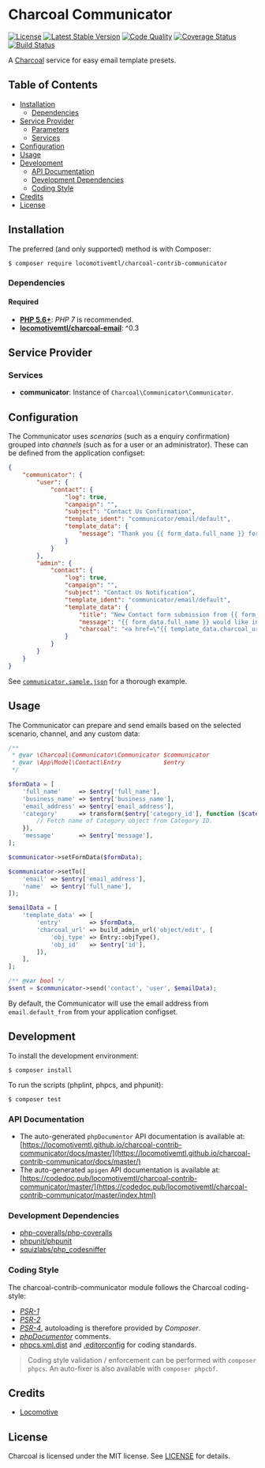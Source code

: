 Charcoal Communicator
=====================

[![License][badge-license]][charcoal-contrib-communicator]
[![Latest Stable Version][badge-version]][charcoal-contrib-communicator]
[![Code Quality][badge-scrutinizer]][dev-scrutinizer]
[![Coverage Status][badge-coveralls]][dev-coveralls]
[![Build Status][badge-travis]][dev-travis]

A [Charcoal][charcoal-app] service for easy email template presets.



## Table of Contents

-   [Installation](#installation)
    -   [Dependencies](#dependencies)
-   [Service Provider](#service-provider)
    -   [Parameters](#parameters)
    -   [Services](#services)
-   [Configuration](#configuration)
-   [Usage](#usage)
-   [Development](#development)
    -  [API Documentation](#api-documentation)
    -  [Development Dependencies](#development-dependencies)
    -  [Coding Style](#coding-style)
-   [Credits](#credits)
-   [License](#license)



## Installation

The preferred (and only supported) method is with Composer:

```shell
$ composer require locomotivemtl/charcoal-contrib-communicator
```



### Dependencies

#### Required

-   [**PHP 5.6+**](https://php.net): _PHP 7_ is recommended.
-   [**locomotivemtl/charcoal-email**](https://packagist.org/packages/locomotivemtl/charcoal-email): ^0.3



## Service Provider

### Services

- **communicator**: Instance of `Charcoal\Communicator\Communicator`.



## Configuration

The Communicator uses _scenarios_ (such as a enquiry confirmation) grouped into
_channels_ (such as for a user or an administrator). These can be defined from
the application configset:

```json
{
    "communicator": {
        "user": {
            "contact": {
                "log": true,
                "campaign": "",
                "subject": "Contact Us Confirmation",
                "template_ident": "communicator/email/default",
                "template_data": {
                    "message": "Thank you {{ form_data.full_name }} for your interest in our company! We received your request for information and will contact you as soon as we can."
                }
            }
        },
        "admin": {
            "contact": {
                "log": true,
                "campaign": "",
                "subject": "Contact Us Notification",
                "template_ident": "communicator/email/default",
                "template_data": {
                    "title": "New Contact form submission from {{ form_data.full_name }}",
                    "message": "{{ form_data.full_name }} would like information concerning {{ form_data.category }}.",
                    "charcoal": "<a href=\"{{ template_data.charcoal_url }}\"><b>See the entry on Charcoal<b></a>"
                }
            }
        }
    }
}
```

See [`communicator.sample.json`](blob/master/config/communicator.sample.json)
for a thorough example.



## Usage

The Communicator can prepare and send emails based on the selected scenario,
channel, and any custom data:

```php
/**
 * @var \Charcoal\Communicator\Communicator $communicator
 * @var \App\Model\Contact\Entry            $entry
 */

$formData = [
    'full_name'     => $entry['full_name'],
    'business_name' => $entry['business_name'],
    'email_address' => $entry['email_address'],
    'category'      => transform($entry['category_id'], function ($categoryId) {
        // Fetch name of Category object from Category ID.
    }),
    'message'       => $entry['message'],
];

$communicator->setFormData($formData);

$communicator->setTo([
    'email' => $entry['email_address'],
    'name'  => $entry['full_name'],
]);

$emailData = [
    'template_data' => [
        'entry'        => $formData,
        'charcoal_url' => build_admin_url('object/edit', [
            'obj_type' => Entry::objType(),
            'obj_id'   => $entry['id'],
        ]),
    ],
];

/** @var bool */
$sent = $communicator->send('contact', 'user', $emailData);
```

By default, the Communicator will use the email address from `email.default_from`
from your application configset.



## Development

To install the development environment:

```shell
$ composer install
```

To run the scripts (phplint, phpcs, and phpunit):

```shell
$ composer test
```



### API Documentation

-   The auto-generated `phpDocumentor` API documentation is available at:  
    [https://locomotivemtl.github.io/charcoal-contrib-communicator/docs/master/](https://locomotivemtl.github.io/charcoal-contrib-communicator/docs/master/)
-   The auto-generated `apigen` API documentation is available at:  
    [https://codedoc.pub/locomotivemtl/charcoal-contrib-communicator/master/](https://codedoc.pub/locomotivemtl/charcoal-contrib-communicator/master/index.html)



### Development Dependencies

-   [php-coveralls/php-coveralls](https://packagist.org/packages/php-coveralls/php-coveralls)
-   [phpunit/phpunit](https://packagist.org/packages/phpunit/phpunit)
-   [squizlabs/php_codesniffer](https://packagist.org/packages/squizlabs/php_codesniffer)



### Coding Style

The charcoal-contrib-communicator module follows the Charcoal coding-style:

-   [_PSR-1_][psr-1]
-   [_PSR-2_][psr-2]
-   [_PSR-4_][psr-4], autoloading is therefore provided by _Composer_.
-   [_phpDocumentor_](http://phpdoc.org/) comments.
-   [phpcs.xml.dist](phpcs.xml.dist) and [.editorconfig](.editorconfig) for coding standards.

> Coding style validation / enforcement can be performed with `composer phpcs`. An auto-fixer is also available with `composer phpcbf`.



## Credits

-   [Locomotive](https://locomotive.ca/)



## License

Charcoal is licensed under the MIT license. See [LICENSE](LICENSE) for details.



[charcoal-contrib-communicator]:  https://packagist.org/packages/locomotivemtl/charcoal-contrib-communicator
[charcoal-app]:             https://packagist.org/packages/locomotivemtl/charcoal-app

[dev-scrutinizer]:    https://scrutinizer-ci.com/g/locomotivemtl/charcoal-contrib-communicator/
[dev-coveralls]:      https://coveralls.io/r/locomotivemtl/charcoal-contrib-communicator
[dev-travis]:         https://travis-ci.org/locomotivemtl/charcoal-contrib-communicator

[badge-license]:      https://img.shields.io/packagist/l/locomotivemtl/charcoal-contrib-communicator.svg?style=flat-square
[badge-version]:      https://img.shields.io/packagist/v/locomotivemtl/charcoal-contrib-communicator.svg?style=flat-square
[badge-scrutinizer]:  https://img.shields.io/scrutinizer/g/locomotivemtl/charcoal-contrib-communicator.svg?style=flat-square
[badge-coveralls]:    https://img.shields.io/coveralls/locomotivemtl/charcoal-contrib-communicator.svg?style=flat-square
[badge-travis]:       https://img.shields.io/travis/locomotivemtl/charcoal-contrib-communicator.svg?style=flat-square

[psr-1]:  https://www.php-fig.org/psr/psr-1/
[psr-2]:  https://www.php-fig.org/psr/psr-2/
[psr-3]:  https://www.php-fig.org/psr/psr-3/
[psr-4]:  https://www.php-fig.org/psr/psr-4/
[psr-6]:  https://www.php-fig.org/psr/psr-6/
[psr-7]:  https://www.php-fig.org/psr/psr-7/
[psr-11]: https://www.php-fig.org/psr/psr-11/

